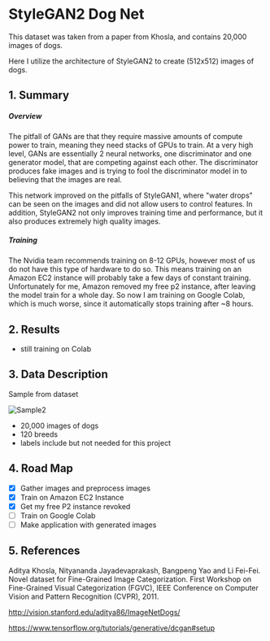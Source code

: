 # StyleGAN2 Dog Net
This dataset was taken from a paper from Khosla, and contains 20,000 images of dogs.

Here I utilize the architecture of StyleGAN2 to create (512x512) images of dogs. 


## 1. Summary 
##### Overview
The pitfall of GANs are that they require massive amounts of compute power to train, meaning they need stacks of GPUs to train. At a very high level, GANs are essentially 2 neural networks, one discriminator and one generator model, that are competing against each other. The discriminator produces fake images and is trying to fool the discriminator model in to believing that the images are real. 

This network improved on the pitfalls of StyleGAN1, where "water drops" can be seen on the images and did not allow users to control features. In addition, StyleGAN2 not only improves training time and performance, but it also produces extremely high quality images.

##### Training
The Nvidia team recommends training on 8-12 GPUs, however most of us do not have this type of hardware to do so. This means training on an Amazon EC2 instance will probably take a few days of constant training. Unfortunately for me, Amazon removed my free p2 instance, after leaving the model train for a whole day. So now I am training on Google Colab, which is much worse, since it automatically stops training after ~8 hours. 


## 2. Results

- still training on Colab

  
## 3. Data Description
Sample from dataset



![Sample2](https://github.com/victorvvu/Simple_CNGAN_Dogs/blob/main/dog_imgs/n02100236_2204.jpg?raw=true)


- 20,000 images of dogs
- 120 breeds
- labels include but not needed for this project

## 4. Road Map
- [x] Gather images and preprocess images
- [x] Train on Amazon EC2 Instance
- [x] Get my free P2 instance revoked 
- [ ] Train on Google Colab 
- [ ] Make application with generated images 
## 5. References

Aditya Khosla, Nityananda Jayadevaprakash, Bangpeng Yao and Li Fei-Fei. Novel dataset for Fine-Grained Image Categorization. First Workshop on Fine-Grained Visual Categorization (FGVC), IEEE Conference on Computer Vision and Pattern Recognition (CVPR), 2011.

http://vision.stanford.edu/aditya86/ImageNetDogs/

https://www.tensorflow.org/tutorials/generative/dcgan#setup

